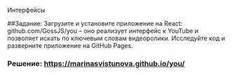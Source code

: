 Интерфейсы

##Задание: 
Загрузите и установите приложение на React: github.com/GossJS/you – оно реализует интерфейс к YouTube 
и позволяет искать по ключевым словам видеоролики. Исследуйте код и разверните приложение на GitHub Pages.

### Решение: https://marinasvistunova.github.io/you/

